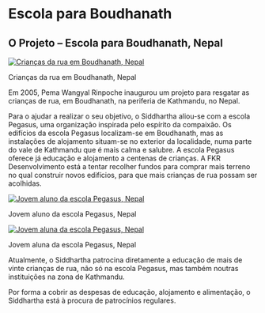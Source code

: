 #  Escola para Boudhanath 

##  O Projeto – Escola para Boudhanath, Nepal 

[ ![Crianças da rua em Boudhanath, Nepal](/images/img_pegasus_streetboy-150x150.jpg) ](/images/img_pegasus_streetboy.jpg)

Crianças da rua em Boudhanath, Nepal 

Em 2005, Pema Wangyal Rinpoche inaugurou um projeto para resgatar as crianças de rua, em Boudhanath, na periferia de Kathmandu, no Nepal. 

Para o ajudar a realizar o seu objetivo, o Siddhartha aliou-se com a escola Pegasus, uma organização inspirada pelo espírito da compaixão. Os edifícios da escola Pegasus localizam-se em Boudhanath, mas as instalações de alojamento situam-se no exterior da localidade, numa parte do vale de Kathmandu que é mais calma e salubre. A escola Pegasus oferece já educação e alojamento a centenas de crianças. A FKR Desenvolvimento está a tentar recolher fundos para comprar mais terreno no qual construir novos edifícios, para que mais crianças de rua possam ser acolhidas. 

[ ![Jovem aluno da escola Pegasus, Nepal](/images/img_pegasus_portrait1-150x150.jpg) ](/images/img_pegasus_portrait1.jpg)

Jovem aluno da escola Pegasus, Nepal 

[ ![Jovem aluna da escola Pegasus, Nepal](/images/img_pegasus_portrait2-150x150.jpg) ](/images/img_pegasus_portrait2.jpg)

Jovem aluna da escola Pegasus, Nepal 

Atualmente, o Siddhartha patrocina diretamente a educação de mais de vinte crianças de rua, não só na escola Pegasus, mas também noutras instituições na zona de Kathmandu. 

Por forma a cobrir as despesas de educação, alojamento e alimentação, o Siddhartha está à procura de patrocínios regulares. 
